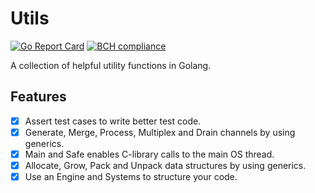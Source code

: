 # Utils
[![Go Report Card](https://goreportcard.com/badge/github.com/andygeiss/utils)](https://goreportcard.com/report/github.com/andygeiss/utils)
[![BCH compliance](https://bettercodehub.com/edge/badge/andygeiss/utils?branch=master)](https://bettercodehub.com/)

A collection of helpful utility functions in Golang.

## Features

- [x] Assert test cases to write better test code. 
- [x] Generate, Merge, Process, Multiplex and Drain channels by using generics.
- [x] Main and Safe enables C-library calls to the main OS thread.
- [x] Allocate, Grow, Pack and Unpack data structures by using generics.
- [x] Use an Engine and Systems to structure your code.
